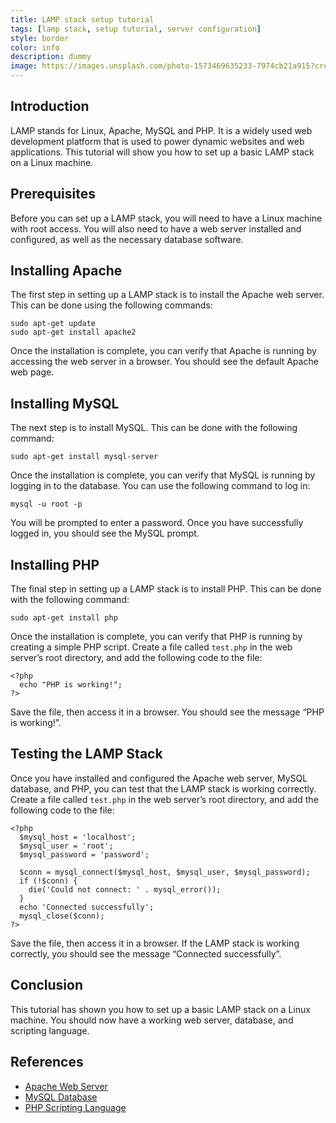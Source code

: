 ```yaml
---
title: LAMP stack setup tutorial
tags: [lamp stack, setup tutorial, server configuration]
style: border
color: info
description: dummy
image: https://images.unsplash.com/photo-1573469635233-7974cb21a915?crop=entropy&cs=tinysrgb&fit=crop&fm=jpg&h=900&ixid=MnwxfDB8MXxyYW5kb218MHx8bGFtcCxzdGFjayxzZXR1cCx0dXRvcmlhbCxzZXJ2ZXIsY29uZmlndXJhdGlvbnx8fHx8fDE2NzQ5MjUzNDc&ixlib=rb-4.0.3&q=80&utm_campaign=api-credit&utm_medium=referral&utm_source=unsplash_source&w=1600
---
```

## Introduction

LAMP stands for Linux, Apache, MySQL and PHP. It is a widely used web development platform that is used to power dynamic websites and web applications. This tutorial will show you how to set up a basic LAMP stack on a Linux machine.

## Prerequisites

Before you can set up a LAMP stack, you will need to have a Linux machine with root access. You will also need to have a web server installed and configured, as well as the necessary database software.

## Installing Apache

The first step in setting up a LAMP stack is to install the Apache web server. This can be done using the following commands:

```
sudo apt-get update
sudo apt-get install apache2
```

Once the installation is complete, you can verify that Apache is running by accessing the web server in a browser. You should see the default Apache web page.

## Installing MySQL

The next step is to install MySQL. This can be done with the following command:

```
sudo apt-get install mysql-server
```

Once the installation is complete, you can verify that MySQL is running by logging in to the database. You can use the following command to log in:

```
mysql -u root -p
```

You will be prompted to enter a password. Once you have successfully logged in, you should see the MySQL prompt.

## Installing PHP

The final step in setting up a LAMP stack is to install PHP. This can be done with the following command:

```
sudo apt-get install php
```

Once the installation is complete, you can verify that PHP is running by creating a simple PHP script. Create a file called `test.php` in the web server’s root directory, and add the following code to the file:

```
<?php
  echo "PHP is working!";
?>
```

Save the file, then access it in a browser. You should see the message “PHP is working!”.

## Testing the LAMP Stack

Once you have installed and configured the Apache web server, MySQL database, and PHP, you can test that the LAMP stack is working correctly. Create a file called `test.php` in the web server’s root directory, and add the following code to the file:

```
<?php
  $mysql_host = 'localhost';
  $mysql_user = 'root';
  $mysql_password = 'password';

  $conn = mysql_connect($mysql_host, $mysql_user, $mysql_password);
  if (!$conn) {
    die('Could not connect: ' . mysql_error());
  }
  echo 'Connected successfully';
  mysql_close($conn);
?>
```

Save the file, then access it in a browser. If the LAMP stack is working correctly, you should see the message “Connected successfully”.

## Conclusion

This tutorial has shown you how to set up a basic LAMP stack on a Linux machine. You should now have a working web server, database, and scripting language.

## References

- [Apache Web Server](https://httpd.apache.org/)
- [MySQL Database](https://www.mysql.com/)
- [PHP Scripting Language](https://www.php.net/)